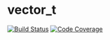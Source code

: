 # vector_t

[![Build Status](https://travis-ci.org/ajsecord/vector_t.svg?branch=master)](https://travis-ci.org/ajsecord/vector_t)
[![Code Coverage](https://codecov.io/gh/ajsecord/vector_t/coverage.svg?branch=master)](https://codecov.io/gh/ajsecord/vector_t?branch=master)

